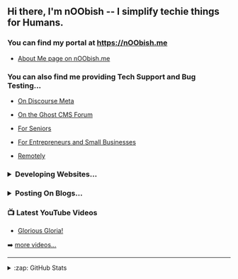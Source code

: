 ## Hi there, I'm nOObish -- I simplify techie things for Humans.

### You can find my portal at https://nOObish.me

  - [About Me page on nOObish.me](https://noobish.me/t/hello-there-i-am-noobish-i-am-simple/7)

### You can also find me providing Tech Support and Bug Testing...
  
  - [On Discourse Meta](https://meta.discourse.org/u/denvergeeks/summary)
  
  - [On the Ghost CMS Forum](https://forum.ghost.org/u/denvergeeks/summary)
  
  - [For Seniors](https://denverit.com/seniors-tech-help/)
  
  - [For Entrepreneurs and Small Businesses](https://denverit.com/it-support-for-small-business/)
  
  - [Remotely](https://denverit.com/remote-support/)

<h3><details>
  <summary>Developing Websites...</summary>

  - https://denverit.com/follow/

</details></h3>

<h3><details>
  <summary>Posting On Blogs...</summary>
  
  #### 📕 Ghost-O-Matic.com

<!-- BLOG-POST-LIST:START -->
- [Coming soon](https://ghost-o-matic.com/coming-soon/)
- [Littlefoot Footnotes](https://ghost-o-matic.com/littlefoot-footnotes/)
- [HTML Dialog Popups](https://ghost-o-matic.com/html-dialog-popups/)
- [Hundreds of Free CSS Copy-Paste Clips](https://ghost-o-matic.com/93-free-css-box-shadows/)
- [CSS position:sticky Not Working?](https://ghost-o-matic.com/css-position-sticky-not-working/)
<!-- BLOG-POST-LIST:END -->
[More on Ghost-O-Matic.com >>](https://ghost-o-matic.com)
  
  https://microchic.fm

</details></h3>


### 📺 Latest YouTube Videos

<!-- YOUTUBE:START -->
- [Glorious Gloria!](https://www.youtube.com/watch?v=RrdV3AgI00w)
<!-- YOUTUBE:END -->

➡️ [more videos...](https://youtube.com/channel/UCy5k04S18xwc9ytGnIArNCQ)

---

<details>
  <summary>:zap: GitHub Stats</summary>
  <img align="left" alt="codeSTACKr's GitHub Stats" src="https://github-readme-stats.vercel.app/api?username=noobishme&show_icons=true&hide_border=false&title_color=ff652f&icon_color=FFE400&bg_color=09131B&text_color=ffffff&border_color=0c1a25" />
</details>

